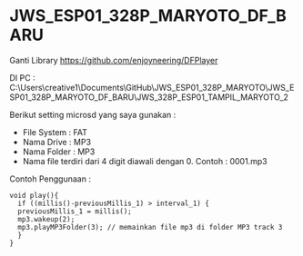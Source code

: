 # JWS_ESP01_328P_MARYOTO_DF_BARU
Ganti Library https://github.com/enjoyneering/DFPlayer

DI PC :
C:\Users\creative1\Documents\GitHub\JWS_ESP01_328P_MARYOTO\JWS_ESP01_328P_MARYOTO_DF_BARU\JWS_328P_ESP01_TAMPIL_MARYOTO_2

Berikut setting microsd yang saya gunakan :
- File System : FAT
- Nama Drive : MP3
- Nama Folder : MP3
- Nama file terdiri dari 4 digit diawali dengan 0. Contoh : 0001.mp3


Contoh Penggunaan :
```
void play(){
  if ((millis()-previousMillis_1) > interval_1) {
  previousMillis_1 = millis();
  mp3.wakeup(2);
  mp3.playMP3Folder(3); // memainkan file mp3 di folder MP3 track 3 
  }
}
```
